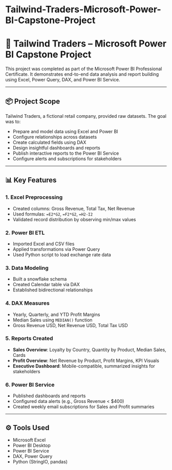 # Tailwind-Traders-Microsoft-Power-BI-Capstone-Project


# 🧾 Tailwind Traders – Microsoft Power BI Capstone Project

This project was completed as part of the Microsoft Power BI Professional Certificate. It demonstrates end-to-end data analysis and report building using Excel, Power Query, DAX, and Power BI Service.

---

## 📦 Project Scope

Tailwind Traders, a fictional retail company, provided raw datasets. The goal was to:

- Prepare and model data using Excel and Power BI
- Configure relationships across datasets
- Create calculated fields using DAX
- Design insightful dashboards and reports
- Publish interactive reports to the Power BI Service
- Configure alerts and subscriptions for stakeholders

---

## 📊 Key Features

### 1. **Excel Preprocessing**
- Created columns: Gross Revenue, Total Tax, Net Revenue
- Used formulas: `=E2*G2`, `=F2*G2`, `=H2-I2`
- Validated record distribution by observing min/max values

### 2. **Power BI ETL**
- Imported Excel and CSV files
- Applied transformations via Power Query
- Used Python script to load exchange rate data

### 3. **Data Modeling**
- Built a snowflake schema
- Created Calendar table via DAX
- Established bidirectional relationships

### 4. **DAX Measures**
- Yearly, Quarterly, and YTD Profit Margins
- Median Sales using `MEDIAN()` function
- Gross Revenue USD, Net Revenue USD, Total Tax USD

### 5. **Reports Created**
- **Sales Overview**: Loyalty by Country, Quantity by Product, Median Sales, Cards
- **Profit Overview**: Net Revenue by Product, Profit Margins, KPI Visuals
- **Executive Dashboard**: Mobile-compatible, summarized insights for stakeholders

### 6. **Power BI Service**
- Published dashboards and reports
- Configured data alerts (e.g., Gross Revenue < $400)
- Created weekly email subscriptions for Sales and Profit summaries

---

## ⚙️ Tools Used
- Microsoft Excel
- Power BI Desktop
- Power BI Service
- DAX, Power Query
- Python (StringIO, pandas)
